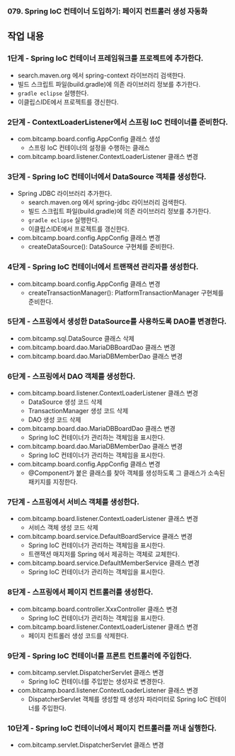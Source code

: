 ### 079. Spring IoC 컨테이너 도입하기: 페이지 컨트롤러 생성 자동화

## 작업 내용

### 1단계 - Spring IoC 컨테이너 프레임워크를 프로젝트에 추가한다.

- search.maven.org 에서 spring-context 라이브러리 검색한다.
- 빌드 스크립트 파일(build.gradle)에 의존 라이브러리 정보를 추가한다.
- `gradle eclipse` 실행한다.
- 이클립스IDE에서 프로젝트를 갱신한다.

### 2단계 - ContextLoaderListener에서 스프링 IoC 컨테이너를 준비한다.

- com.bitcamp.board.config.AppConfig 클래스 생성
  - 스프링 IoC 컨테이너의 설정을 수행하는 클래스
- com.bitcamp.board.listener.ContextLoaderListener 클래스 변경


### 3단계 - Spring IoC 컨테이너에서 DataSource 객체를 생성한다.

- Spring JDBC 라이브러리 추가한다.
  - search.maven.org 에서 spring-jdbc 라이브러리 검색한다.
  - 빌드 스크립트 파일(build.gradle)에 의존 라이브러리 정보를 추가한다.
  - `gradle eclipse` 실행한다.
  - 이클립스IDE에서 프로젝트를 갱신한다.
- com.bitcamp.board.config.AppConfig 클래스 변경
  - createDataSource(): DataSource 구현체를 준비한다.

### 4단계 - Spring IoC 컨테이너에서 트랜잭션 관리자를 생성한다.

- com.bitcamp.board.config.AppConfig 클래스 변경
  - createTransactionManager(): PlatformTransactionManager 구현체를 준비한다.

### 5단계 - 스프링에서 생성한 DataSource를 사용하도록 DAO를 변경한다.

- com.bitcamp.sql.DataSource 클래스 삭제
- com.bitcamp.board.dao.MariaDBBoardDao 클래스 변경
- com.bitcamp.board.dao.MariaDBMemberDao 클래스 변경

### 6단계 - 스프링에서 DAO 객체를 생성한다.

- com.bitcamp.board.listener.ContextLoaderListener 클래스 변경
  - DataSource 생성 코드 삭제
  - TransactionManager 생성 코드 삭제
  - DAO 생성 코드 삭제
- com.bitcamp.board.dao.MariaDBBoardDao 클래스 변경
  - Spring IoC 컨테이너가 관리하는 객체임을 표시한다.
- com.bitcamp.board.dao.MariaDBMemberDao 클래스 변경
  - Spring IoC 컨테이너가 관리하는 객체임을 표시한다.
- com.bitcamp.board.config.AppConfig 클래스 변경
  - @Component가 붙은 클래스를 찾아 객체를 생성하도록 그 클래스가 소속된 패키지를 지정한다.


### 7단계 - 스프링에서 서비스 객체를 생성한다.

- com.bitcamp.board.listener.ContextLoaderListener 클래스 변경
  - 서비스 객체 생성 코드 삭제
- com.bitcamp.board.service.DefaultBoardService 클래스 변경
  - Spring IoC 컨테이너가 관리하는 객체임을 표시한다.
  - 트랜잭션 매지저를 Spring 에서 제공하는 객체로 교체한다.
- com.bitcamp.board.service.DefaultMemberService 클래스 변경
  - Spring IoC 컨테이너가 관리하는 객체임을 표시한다.

### 8단계 - 스프링에서 페이지 컨트롤러를 생성한다.

- com.bitcamp.board.controller.XxxController 클래스 변경
  - Spring IoC 컨테이너가 관리하는 객체임을 표시한다.
- com.bitcamp.board.listener.ContextLoaderListener 클래스 변경
  - 페이지 컨트롤러 생성 코드를 삭제한다.

### 9단계 - Spring IoC 컨테이너를 프론트 컨트롤러에 주입한다.

- com.bitcamp.servlet.DispatcherServlet 클래스 변경
  - Spring IoC 컨테이너를 주입받는 생성자로 변경한다.
- com.bitcamp.board.listener.ContextLoaderListener 클래스 변경
  - DispatcherServlet 객체를 생성할 때 생성자 파라미터로 Spring IoC 컨테이너를 주입한다.

### 10단계 - Spring IoC 컨테이너에서 페이지 컨트롤러를 꺼내 실행한다.

- com.bitcamp.servlet.DispatcherServlet 클래스 변경